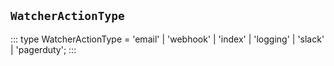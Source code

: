 ## `WatcherActionType`
:::
type WatcherActionType = 'email' | 'webhook' | 'index' | 'logging' | 'slack' | 'pagerduty';
:::
